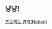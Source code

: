 ## 냥냥!

[프로젝트 관리(Notion)](https://bubbly-paint-021.notion.site/WAF-96782567496c4ba2afba23367eb23ede)
